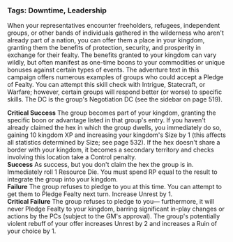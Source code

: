 ### Tags: Downtime, Leadership

When your representatives encounter freeholders, refugees, independent groups, or other bands of individuals gathered in the wilderness who aren't already part of a nation, you can offer them a place in your kingdom, granting them the benefits of protection, security, and prosperity in exchange for their fealty. The benefits granted to your kingdom can vary wildly, but often manifest as one-time boons to your commodities or unique bonuses against certain types of events. The adventure text in this campaign offers numerous examples of groups who could accept a Pledge of Fealty. You can attempt this skill check with Intrigue, Statecraft, or Warfare; however, certain groups will respond better (or worse) to specific skills. The DC is the group's Negotiation DC (see the sidebar on page 519).  
  
**Critical Success** The group becomes part of your kingdom, granting the specific boon or advantage listed in that group's entry. If you haven't already claimed the hex in which the group dwells, you immediately do so, gaining 10 kingdom XP and increasing your kingdom's Size by 1 (this affects all statistics determined by Size; see page 532). If the hex doesn't share a border with your kingdom, it becomes a secondary territory and checks involving this location take a Control penalty.  
**Success** As success, but you don't claim the hex the group is in. Immediately roll 1 Resource Die. You must spend RP equal to the result to integrate the group into your kingdom.  
**Failure** The group refuses to pledge to you at this time. You can attempt to get them to Pledge Fealty next turn. Increase Unrest by 1.  
**Critical Failure** The group refuses to pledge to you— furthermore, it will never Pledge Fealty to your kingdom, barring significant in-play changes or actions by the PCs (subject to the GM's approval). The group's potentially violent rebuff of your offer increases Unrest by 2 and increases a Ruin of your choice by 1.